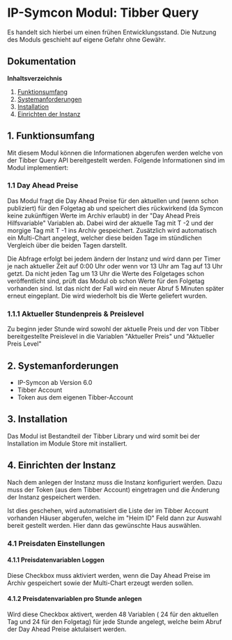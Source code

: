 # IP-Symcon Modul: Tibber Query
 
Es handelt sich hierbei um einen frühen Entwicklungsstand.
Die Nutzung des Moduls geschieht auf eigene Gefahr ohne Gewähr.

## Dokumentation

**Inhaltsverzeichnis**

1. [Funktionsumfang](#1-funktionsumfang) 
2. [Systemanforderungen](#2-systemanforderungen)
3. [Installation](#3-installation)
4. [Einrichten der Instanz](#4-einrichten-der-instanz)

## 1. Funktionsumfang

Mit diesem Modul können die Informationen abgerufen werden welche von der Tibber Query API bereitgestellt werden. Folgende Informationen sind im Modul implementiert:

### 1.1 Day Ahead Preise

Das Modul fragt die Day Ahead Preise für den aktuellen und (wenn schon publiziert) für den Folgetag ab und speichert dies rückwirkend (da Symcon keine zukünftigen Werte im Archiv erlaubt) in der "Day Ahead Preis Hilfsvariable" Variablen ab. Dabei wird der aktuelle Tag mit T -2 und der morgige Tag mit T -1 ins Archiv gespeichert.
Zusätzlich wird automatisch ein Multi-Chart angelegt, welcher diese beiden Tage im stündlichen Vergleich über die beiden Tagen darstellt.

Die Abfrage erfolgt bei jedem ändern der Instanz und wird dann per Timer je nach aktueller Zeit auf 0:00 Uhr oder wenn vor 13 Uhr am Tag auf 13 Uhr getzt. Da nicht jeden Tag um 13 Uhr die Werte des Folgetages schon veröffentlicht sind, prüft das Modul ob schon Werte für den Folgetag vorhanden sind. Ist das nicht der Fall wird ein neuer Abruf 5 Minuten später erneut eingeplant. Die wird wiederholt bis die Werte geliefert wurden.

### 1.1.1 Aktueller Stundenpreis & Preislevel
Zu beginn jeder Stunde wird sowohl der aktuelle Preis und der von Tibber bereitgestellte Preislevel in die Variablen "Aktueller Preis" und "Aktueller Preis Level"

## 2. Systemanforderungen
- IP-Symcon ab Version 6.0
- Tibber Account
- Token aus dem eigenen Tibber-Account

## 3. Installation

Das Modul ist Bestandteil der Tibber Library und wird somit bei der Installation im Module Store mit installiert.

## 4. Einrichten der Instanz

Nach dem anlegen der Instanz muss die Instanz konfiguriert werden.
Dazu muss der Token (aus dem Tibber Account) eingetragen und die Änderung der Instanz gespeichert werden.

Ist dies geschehen, wird automatisiert die Liste der im Tibber Account vorhanden Häuser abgerufen, welche im "Heim ID" Feld dann zur Auswahl bereit gestellt werden.
Hier dann das gewünschte Haus auswählen.

### 4.1 Preisdaten Einstellungen

#### 4.1.1 Preisdatenvariablen Loggen
Diese Checkbox muss aktiviert werden, wenn die Day Ahead Preise im Archiv gespeichert sowie der Multi-Chart erzeugt werden sollen.

#### 4.1.2 Preisdatenvariablen pro Stunde anlegen
Wird diese Checkbox aktivert, werden 48 Variablen ( 24 für den aktuellen Tag und 24 für den Folgetag) für jede Stunde angelegt, welche beim Abruf der Day Ahead Preise aktulaisert werden.

